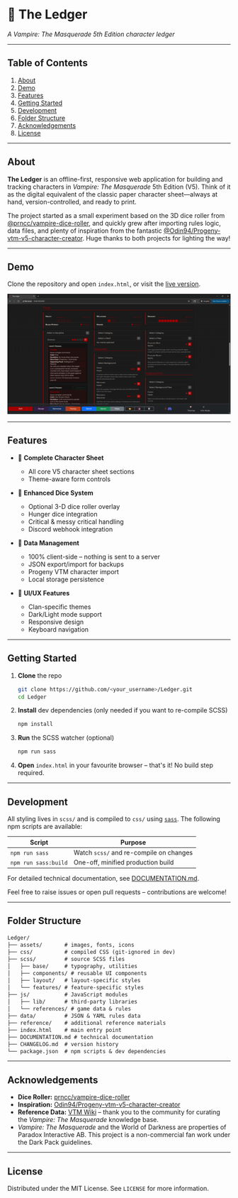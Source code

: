 # 🧛 **The Ledger**

*A Vampire: The Masquerade 5th Edition character ledger*

---

## Table of Contents

1. [About](#about)
2. [Demo](#demo)
3. [Features](#features)
4. [Getting&nbsp;Started](#getting-started)
5. [Development](#development)
6. [Folder&nbsp;Structure](#folder-structure)
7. [Acknowledgements](#acknowledgements)
8. [License](#license)

---

## About

**The Ledger** is an offline-first, responsive web application for building and tracking characters in *Vampire: The Masquerade* 5th Edition (V5). Think of it as the digital equivalent of the classic paper character sheet—always at hand, version-controlled, and ready to print.

The project started as a small experiment based on the 3D dice roller from [@prncc/vampire-dice-roller](https://github.com/prncc/vampire-dice-roller), and quickly grew after importing rules logic, data files, and plenty of inspiration from the fantastic [@Odin94/Progeny-vtm-v5-character-creator](https://github.com/Odin94/Progeny-vtm-v5-character-creator/). Huge thanks to both projects for lighting the way!

---

## Demo

Clone the repository and open `index.html`, or visit the [live version](https://atrobjustice.github.io/The-Ledger/).

![Screenshot of The Ledger](assets/readme-screenshot.png)

---

## Features

- 📄 **Complete Character Sheet**
  - All core V5 character sheet sections
  - Theme-aware form controls

- 🎲 **Enhanced Dice System**
  - Optional 3-D dice roller overlay
  - Hunger dice integration
  - Critical & messy critical handling
  - Discord webhook integration

- 💾 **Data Management**
  - 100% client-side – nothing is sent to a server
  - JSON export/import for backups
  - Progeny VTM character import
  - Local storage persistence

- 🎨 **UI/UX Features**
  - Clan-specific themes
  - Dark/Light mode support
  - Responsive design
  - Keyboard navigation

---

## Getting Started

1. **Clone** the repo
   ```bash
   git clone https://github.com/<your_username>/Ledger.git
   cd Ledger
   ```

2. **Install** dev dependencies (only needed if you want to re-compile SCSS)
   ```bash
   npm install
   ```

3. **Run** the SCSS watcher (optional)
   ```bash
   npm run sass
   ```

4. **Open** `index.html` in your favourite browser – that's it! No build step required.

---

## Development

All styling lives in `scss/` and is compiled to `css/` using [`sass`](https://sass-lang.com/). The following npm scripts are available:

| Script | Purpose |
| -------------- | ----------------------------------------- |
| `npm run sass` | Watch `scss/` and re-compile on changes |
| `npm run sass:build` | One-off, minified production build |

For detailed technical documentation, see [DOCUMENTATION.md](DOCUMENTATION.md).

Feel free to raise issues or open pull requests – contributions are welcome!

---

## Folder Structure

```text
Ledger/
├── assets/       # images, fonts, icons
├── css/          # compiled CSS (git-ignored in dev)
├── scss/         # source SCSS files
│   ├── base/     # typography, utilities
│   ├── components/ # reusable UI components
│   ├── layout/   # layout-specific styles
│   └── features/ # feature-specific styles
├── js/           # JavaScript modules
│   ├── lib/      # third-party libraries
│   └── references/ # game data & rules
├── data/         # JSON & YAML rules data
├── reference/    # additional reference materials
├── index.html    # main entry point
├── DOCUMENTATION.md # technical documentation
├── CHANGELOG.md  # version history
└── package.json  # npm scripts & dev dependencies
```

---

## Acknowledgements

- **Dice Roller:** [prncc/vampire-dice-roller](https://github.com/prncc/vampire-dice-roller)
- **Inspiration:** [Odin94/Progeny-vtm-v5-character-creator](https://github.com/Odin94/Progeny-vtm-v5-character-creator/)
- **Reference Data:** [VTM Wiki](https://vtm.paradoxwikis.com/VTM_Wiki) – thank you to the community for curating the *Vampire: The Masquerade* knowledge base.
- *Vampire: The Masquerade* and the World of Darkness are properties of Paradox Interactive AB. This project is a non-commercial fan work under the Dark Pack guidelines.

---

## License

Distributed under the MIT License. See `LICENSE` for more information. 